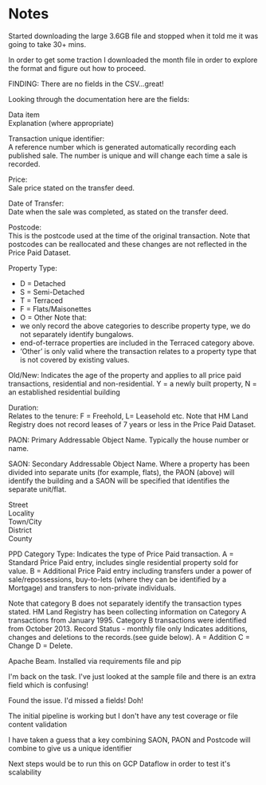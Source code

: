 # Notes


Started downloading the large 3.6GB file and stopped when it told me it was going to take 30+ mins.

In order to get some traction I downloaded the month file in order to explore the format and figure out how to proceed.

FINDING: There are no fields in the CSV...great!

Looking through the documentation here are the fields:

Data item	
Explanation (where appropriate)

Transaction unique identifier:	
A reference number which is generated automatically recording each published sale. The number is unique and will change each time a sale is recorded.

Price:	
Sale price stated on the transfer deed.

Date of Transfer:	
Date when the sale was completed, as stated on the transfer deed.

Postcode:	
This is the postcode used at the time of the original transaction. Note that postcodes can be reallocated and these changes are not reflected in the Price Paid Dataset.

Property Type:	
* D = Detached
* S = Semi-Detached
* T = Terraced
* F = Flats/Maisonettes
* O = Other
Note that:
* we only record the above categories to describe property type, we do not separately identify bungalows.
* end-of-terrace properties are included in the Terraced category above.
* ‘Other’ is only valid where the transaction relates to a property type that is not covered by existing values.

Old/New:
Indicates the age of the property and applies to all price paid transactions, residential and non-residential.
Y = a newly built property, N = an established residential building

Duration:	
Relates to the tenure: F = Freehold, L= Leasehold etc.
Note that HM Land Registry does not record leases of 7 years or less in the Price Paid Dataset.

PAON:
Primary Addressable Object Name. Typically the house number or name.

SAON:
Secondary Addressable Object Name. Where a property has been divided into separate units (for example, flats), the PAON (above) will identify the building and a SAON will be specified that identifies the separate unit/flat.

Street	 
Locality	 
Town/City	 
District	 
County	 

PPD Category Type:
Indicates the type of Price Paid transaction.
A = Standard Price Paid entry, includes single residential property sold for value.
B = Additional Price Paid entry including transfers under a power of sale/repossessions, buy-to-lets (where they can be identified by a Mortgage) and transfers to non-private individuals.

Note that category B does not separately identify the transaction types stated.
HM Land Registry has been collecting information on Category A transactions from January 1995. Category B transactions were identified from October 2013.
Record Status - monthly file only	Indicates additions, changes and deletions to the records.(see guide below).
A = Addition
C = Change
D = Delete.

Apache Beam. Installed via requirements file and pip

I'm back on the task. I've just looked at the sample file and there is an extra field which is confusing! 

Found the issue. I'd missed a fields! Doh!

The initial pipeline is working but I don't have any test coverage or file content validation

I have taken a guess that a key combining SAON, PAON and Postcode will combine to give us a unique identifier

Next steps would be to run this on GCP Dataflow in order to test it's scalability

